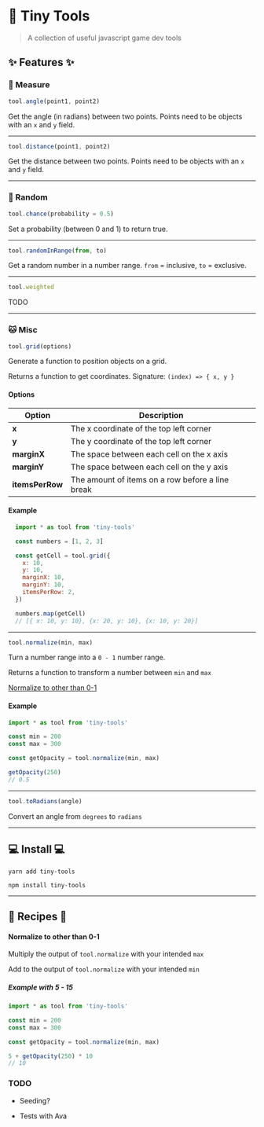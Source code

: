 # :wrench: Tiny Tools

> A collection of useful javascript game dev tools

## :sparkles: Features :sparkles:

### :straight_ruler: Measure

```js
tool.angle(point1, point2)
```

Get the angle (in radians) between two points. Points need to be objects with an `x` and `y` field.

---

```js
tool.distance(point1, point2)
```

Get the distance between two points. Points need to be objects with an `x` and `y` field.

---

### :game_die: Random

```js
tool.chance(probability = 0.5)
```

Set a probability (between 0 and 1) to return true. 

---

```js
tool.randomInRange(from, to)
``` 

Get a random number in a number range. `from` = inclusive, `to` = exclusive.

---

```js
tool.weighted
``` 

TODO

---

### :cat: Misc

```js
tool.grid(options)
``` 

Generate a function to position objects on a grid.

Returns a function to get coordinates. Signature: `(index) => { x, y }`

#### Options

Option | Description
-- | -- 
**x** | The x coordinate of the top left corner
**y** | The y coordinate of the top left corner
**marginX** | The space between each cell on the x axis
**marginY** | The space between each cell on the y axis
**itemsPerRow** | The amount of items on a row before a line break

#### Example

```js
  import * as tool from 'tiny-tools'

  const numbers = [1, 2, 3]

  const getCell = tool.grid({
    x: 10,
    y: 10,
    marginX: 10,
    marginY: 10,
    itemsPerRow: 2,
  })

  numbers.map(getCell)
  // [{ x: 10, y: 10}, {x: 20, y: 10}, {x: 10, y: 20}]
```

---

```js
tool.normalize(min, max)
``` 

Turn a number range into a `0 - 1` number range.

Returns a function to transform a number between `min` and `max`

[Normalize to other than 0-1]()

#### Example

```js
import * as tool from 'tiny-tools'

const min = 200
const max = 300

const getOpacity = tool.normalize(min, max)

getOpacity(250)
// 0.5
```

---

```js
tool.toRadians(angle)
``` 

Convert an angle from `degrees` to `radians`

---

## :computer: Install :computer:

`yarn add tiny-tools`

`npm install tiny-tools`

---

## :book: Recipes :book:

#### Normalize to other than 0-1

Multiply the output of `tool.normalize` with your intended `max`

Add to the output of `tool.normalize` with your intended `min`

##### Example with 5 - 15

```js
import * as tool from 'tiny-tools'

const min = 200
const max = 300

const getOpacity = tool.normalize(min, max)

5 + getOpacity(250) * 10
// 10
```

### TODO

 - Seeding?

 - Tests with Ava
 
